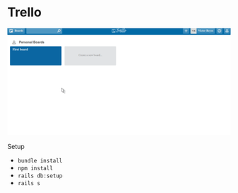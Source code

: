 # Trello

![](gifs/trello.gif)

Setup

- `bundle install`
- `npm install`
- `rails db:setup`
- `rails s`